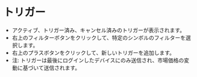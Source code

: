 # **トリガー**

- アクティブ、トリガー済み、キャンセル済みのトリガーが表示されます。
- 右上のフィルターボタンをクリックして、特定のシンボルのフィルターを選択します。
- 右上のプラスボタンをクリックして、新しいトリガーを追加します。
- 注: トリガーは最後にログインしたデバイスにのみ送信され、市場価格の変動に基づいて送信されます。